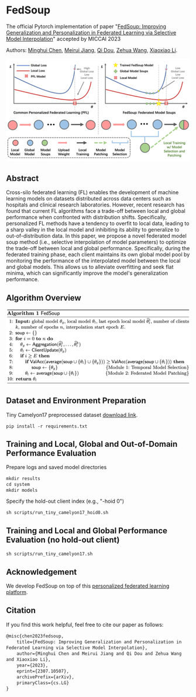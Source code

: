 # FedSoup
The official Pytorch implementation of paper "[FedSoup: Improving Generalization and Personalization in Federated Learning via Selective Model Interpolation](https://arxiv.org/abs/2307.10507)" accepted by MICCAI 2023

Authors: [Minghui Chen](https://chenminghui.com/), [Meirui Jiang](https://meiruijiang.github.io/MeiruiJiang/), [Qi Dou](https://www.cse.cuhk.edu.hk/~qdou/), [Zehua Wang](https://www.cse.cuhk.edu.hk/~qdou/), [Xiaoxiao Li](https://xxlya.github.io/xiaoxiao/).

![FedSoup_Framework](/img/FedSoupFramework.png)

## Abstract
Cross-silo federated learning (FL) enables the development of machine learning models on datasets distributed across data centers such as hospitals and clinical research laboratories. However, recent research has found that current FL algorithms face a trade-off between local and global performance when confronted with distribution shifts. Specifically, personalized FL methods have a tendency to overfit to local data, leading to a sharp valley in the local model and inhibiting its ability to generalize to out-of-distribution data. In this paper, we propose a novel federated model soup method (i.e., selective interpolation of model parameters) to optimize the trade-off between local and global performance. Specifically, during the federated training phase, each client maintains its own global model pool by monitoring the performance of the interpolated model between the local and global models. This allows us to alleviate overfitting and seek flat minima, which can significantly improve the model's generalization performance.

## Algorithm Overview

![FedSoup_Algorithm](/img/FedSoupAlgorithm.png)

## Dataset and Environment Preparation

Tiny Camelyon17 preprocessed dataset [download link](https://drive.google.com/file/d/1vFMEkm_l6_8KiPOayndbPEDgrek-_eZS/view?usp=drive_link).

```
pip install -r requirements.txt
```

## Training and Local, Global and Out-of-Domain Performance Evaluation
Prepare logs and saved model directories
```
mkdir results
cd system
mkdir models
```

Specify the hold-out client index (e.g., "-hoid 0")
```
sh scripts/run_tiny_camelyon17_hoid0.sh
```

## Training and Local and Global Performance Evaluation (no hold-out client)

```
sh scripts/run_tiny_camelyon17.sh
```

## Acknowledgement
We develop FedSoup on top of this [personalized federated learning platform](https://github.com/TsingZ0/PFL-Non-IID).

## Citation
If you find this work helpful, feel free to cite our paper as follows:
```
@misc{chen2023fedsoup,
    title={FedSoup: Improving Generalization and Personalization in Federated Learning via Selective Model Interpolation},
    author={Minghui Chen and Meirui Jiang and Qi Dou and Zehua Wang and Xiaoxiao Li},
    year={2023},
    eprint={2307.10507},
    archivePrefix={arXiv},
    primaryClass={cs.LG}
}
```
